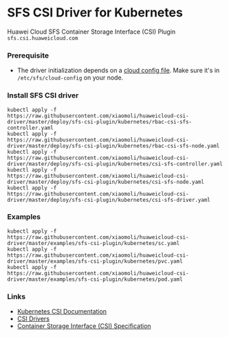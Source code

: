 # SFS CSI Driver for Kubernetes
Huawei Cloud SFS Container Storage Interface (CSI) Plugin `sfs.csi.huaweicloud.com`

### Prerequisite
 - The driver initialization depends on a [cloud config file](./deploy/cloud-config). Make sure it's in `/etc/sfs/cloud-config` on your node.

### Install SFS CSI driver

```
kubectl apply -f https://raw.githubusercontent.com/xiaomoli/huaweicloud-csi-driver/master/deploy/sfs-csi-plugin/kubernetes/rbac-csi-sfs-controller.yaml
kubectl apply -f https://raw.githubusercontent.com/xiaomoli/huaweicloud-csi-driver/master/deploy/sfs-csi-plugin/kubernetes/rbac-csi-sfs-node.yaml
kubectl apply -f https://raw.githubusercontent.com/xiaomoli/huaweicloud-csi-driver/master/deploy/sfs-csi-plugin/kubernetes/csi-sfs-controller.yaml
kubectl apply -f https://raw.githubusercontent.com/xiaomoli/huaweicloud-csi-driver/master/deploy/sfs-csi-plugin/kubernetes/csi-sfs-node.yaml
kubectl apply -f https://raw.githubusercontent.com/xiaomoli/huaweicloud-csi-driver/master/deploy/sfs-csi-plugin/kubernetes/csi-sfs-driver.yaml
```

### Examples

```
kubectl apply -f https://raw.githubusercontent.com/xiaomoli/huaweicloud-csi-driver/master/examples/sfs-csi-plugin/kubernetes/sc.yaml
kubectl apply -f https://raw.githubusercontent.com/xiaomoli/huaweicloud-csi-driver/master/examples/sfs-csi-plugin/kubernetes/pvc.yaml
kubectl apply -f https://raw.githubusercontent.com/xiaomoli/huaweicloud-csi-driver/master/examples/sfs-csi-plugin/kubernetes/pod.yaml
```

### Links
 - [Kubernetes CSI Documentation](https://kubernetes-csi.github.io/docs/Home.html)
 - [CSI Drivers](https://github.com/kubernetes-csi/drivers)
 - [Container Storage Interface (CSI) Specification](https://github.com/container-storage-interface/spec)

